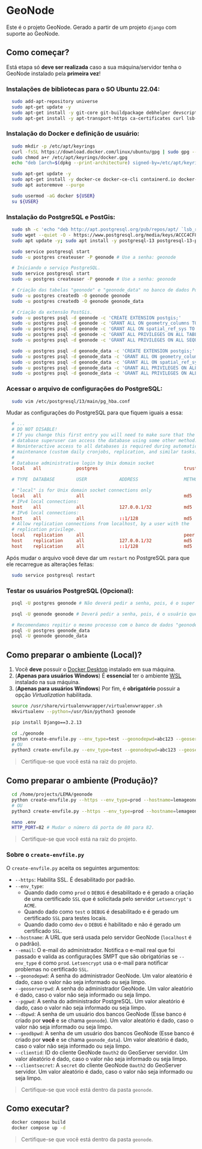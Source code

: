# GeoNode

Este é o projeto GeoNode. Gerado a partir de um projeto `django` com suporte ao GeoNode.

## Como começar?

Está etapa só **deve ser realizada** caso a sua máquina/servidor tenha o GeoNode instalado pela **primeira vez**!

### Instalações de bibliotecas para o SO Ubuntu 22.04:

```bash
  sudo add-apt-repository universe
  sudo apt-get update -y
  sudo apt-get install -y git-core git-buildpackage debhelper devscripts python3.10-dev python3.10-venv virtualenvwrapper
  sudo apt-get install -y apt-transport-https ca-certificates curl lsb-release gnupg gnupg-agent software-properties-common vim
```

### Instalação do Docker e definição de usuário:

```bash
  sudo mkdir -p /etc/apt/keyrings
  curl -fsSL https://download.docker.com/linux/ubuntu/gpg | sudo gpg --dearmor -o /etc/apt/keyrings/docker.gpg
  sudo chmod a+r /etc/apt/keyrings/docker.gpg
  echo "deb [arch=$(dpkg --print-architecture) signed-by=/etc/apt/keyrings/docker.gpg] https://download.docker.com/linux/ubuntu $(lsb_release -cs) stable" | sudo tee /etc/apt/sources.list.d/docker.list > /dev/null

  sudo apt-get update -y
  sudo apt-get install -y docker-ce docker-ce-cli containerd.io docker-compose
  sudo apt autoremove --purge

  sudo usermod -aG docker ${USER}
  su ${USER}
```

### Instalação do PostgreSQL e PostGis:

```bash
  sudo sh -c 'echo "deb http://apt.postgresql.org/pub/repos/apt/ `lsb_release -cs`-pgdg main" >> /etc/apt/sources.list.d/pgdg.list'
  sudo wget --quiet -O - https://www.postgresql.org/media/keys/ACCC4CF8.asc | sudo apt-key add -
  sudo apt update -y; sudo apt install -y postgresql-13 postgresql-13-postgis-3 postgresql-13-postgis-3-scripts postgresql-13 postgresql-client-13

  sudo service postgresql start
  sudo -u postgres createuser -P geonode # Use a senha: geonode

  # Iniciando o serviço PostgreSQL.
  sudo service postgresql start
  sudo -u postgres createuser -P geonode # Use a senha: geonode

  # Criação das tabelas "geonode" e "geonode_data" no banco de dados PostgreSQL.
  sudo -u postgres createdb -O geonode geonode
  sudo -u postgres createdb -O geonode geonode_data

  # Criação da extensão PostGis.
  sudo -u postgres psql -d geonode -c 'CREATE EXTENSION postgis;'
  sudo -u postgres psql -d geonode -c 'GRANT ALL ON geometry_columns TO PUBLIC;'
  sudo -u postgres psql -d geonode -c 'GRANT ALL ON spatial_ref_sys TO PUBLIC;'
  sudo -u postgres psql -d geonode -c 'GRANT ALL PRIVILEGES ON ALL TABLES IN SCHEMA public TO geonode;'
  sudo -u postgres psql -d geonode -c 'GRANT ALL PRIVILEGES ON ALL SEQUENCES IN SCHEMA public TO geonode;'

  sudo -u postgres psql -d geonode_data -c 'CREATE EXTENSION postgis;'
  sudo -u postgres psql -d geonode_data -c 'GRANT ALL ON geometry_columns TO PUBLIC;'
  sudo -u postgres psql -d geonode_data -c 'GRANT ALL ON spatial_ref_sys TO PUBLIC;'
  sudo -u postgres psql -d geonode_data -c 'GRANT ALL PRIVILEGES ON ALL TABLES IN SCHEMA public TO geonode;'
  sudo -u postgres psql -d geonode_data -c 'GRANT ALL PRIVILEGES ON ALL SEQUENCES IN SCHEMA public TO geonode;'
```

### Acessar o arquivo de configurações do PostgreSQL:

```bash
  sudo vim /etc/postgresql/13/main/pg_hba.conf
```

Mudar as configurações do PostgreSQL para que fiquem iguais a essa:

```conf
  # ...
  # DO NOT DISABLE!
  # If you change this first entry you will need to make sure that the
  # database superuser can access the database using some other method.
  # Noninteractive access to all databases is required during automatic
  # maintenance (custom daily cronjobs, replication, and similar tasks).
  #
  # Database administrative login by Unix domain socket
  local   all             postgres                                trust

  # TYPE  DATABASE        USER            ADDRESS                 METHOD

  # "local" is for Unix domain socket connections only
  local   all             all                                     md5
  # IPv4 local connections:
  host    all             all             127.0.0.1/32            md5
  # IPv6 local connections:
  host    all             all             ::1/128                 md5
  # Allow replication connections from localhost, by a user with the
  # replication privilege.
  local   replication     all                                     peer
  host    replication     all             127.0.0.1/32            md5
  host    replication     all             ::1/128                 md5
```

Após mudar o arquivo você deve dar um `restart` no PostgreSQL para que ele recarregue as alterações feitas:

```bash
  sudo service postgresql restart
```

### Testar os usuários PostgreSQL (Opcional):

```bash
  psql -U postgres geonode # Não deverá pedir a senha, pois, é o super usuário do PostgreSQL.

  psql -U geonode geonode # Deverá pedir a senha, pois, é o usuário que você criou.

  # Recomendamos repitir o mesmo processo com o banco de dados "geonode_data".
  psql -U postgres geonode_data
  psql -U geonode geonode_data
```

## Como preparar o ambiente (Local)?

1. Você **deve** possuir o [Docker Desktop](https://docs.docker.com/) instalado em sua máquina.
2. (**Apenas para usuários Windows**) É **essencial** ter o ambiente [WSL](https://learn.microsoft.com/pt-br/windows/wsl/install) instalado na sua máquina.
3. (**Apenas para usuários Windows**) Por fim, é **obrigatório** possuir a opção _Virtualization_ habilitada.

```bash
  source /usr/share/virtualenvwrapper/virtualenvwrapper.sh
  mkvirtualenv --python=/usr/bin/python3 geonode

  pip install Django==3.2.13

  cd ./geonode
  python create-envfile.py --env_type=test --geonodepwd=abc123 --geoserverpwd=abc123 --pgpwd=postgres --dbpwd=geonode --geodbpwd=geonode
  # OU
  python3 create-envfile.py --env_type=test --geonodepwd=abc123 --geoserverpwd=abc123 --pgpwd=postgres --dbpwd=geonode --geodbpwd=geonode
```

> Certifique-se que você está na raiz do projeto.

## Como preparar o ambiente (Produção)?

```bash
  cd /home/projects/LEMA/geonode
  python create-envfile.py --https --env_type=prod --hostname=lemageonode.online --email=rsantana@univali.br --geonodepwd=abc123 --geoserverpwd=abc123 --pgpwd=postgres --dbpwd=geonode --geodbpwd=geonode
  # OU
  python3 create-envfile.py --https --env_type=prod --hostname=lemageonode.online --email=rsantana@univali.br --geonodepwd=abc123 --geoserverpwd=abc123 --pgpwd=postgres --dbpwd=geonode --geodbpwd=geonode

  nano .env
  HTTP_PORT=82 # Mudar o número dá porta de 80 para 82.
```

> Certifique-se que você está na raiz do projeto.

### Sobre o `create-envfile.py`

O `create-envfile.py` aceita os seguintes argumentos:

- `--https`: Habilita SSL. É desabilitado por padrão.
- `--env_type`:
  - Quando dado como `prod` o `DEBUG` é desabilitado e é gerado a criação de uma certificado `SSL` que é solicitada pelo servidor `Letsencrypt's ACME`.
  - Quando dado como `test` o `DEBUG` é desabilitado e é gerado um certificado `SSL` para testes locais.
  - Quando dado como `dev` o `DEBUG` é habilitado e não é gerado um certificado `SSL`.
- `--hostname`: A URL que será usada pelo servidor GeoNode (`localhost` é o padrão).
- `--email`: O e-mail do administrador. Notifica o e-mail real que foi passado e valida as configurações SMPT que são obrigatórias se `--env_type` é como `prod`. `Letsencrypt` usa o e-mail para notificar problemas no certificado `SSL`.
- `--geonodepwd`: A senha do administrador GeoNode. Um valor aleatório é dado, caso o valor não seja informado ou seja limpo.
- `--geoserverpwd`: A senha do administrador GeoNode. Um valor aleatório é dado, caso o valor não seja informado ou seja limpo.
- `--pgpwd`: A senha do administrador PostgreSQL. Um valor aleatório é dado, caso o valor não seja informado ou seja limpo.
- `--dbpwd`: A senha de um usuário dos bancos GeoNode (Esse banco é criado por **você** e se chama `geonode`). Um valor aleatório é dado, caso o valor não seja informado ou seja limpo.
- `--geodbpwd`: A senha de um usuário dos bancos GeoNode (Esse banco é criado por **você** e se chama `geonode_data`). Um valor aleatório é dado, caso o valor não seja informado ou seja limpo.
- `--clientid`: ID do cliente GeoNode `Oauth2` do GeoServer servidor. Um valor aleatório é dado, caso o valor não seja informado ou seja limpo.
- `--clientsecret`: A `secret` do cliente GeoNode `Oauth2` do GeoServer servidor. Um valor aleatório é dado, caso o valor não seja informado ou seja limpo.

> Certifique-se que você está dentro da pasta `geonode`.

## Como executar?

```bash
  docker compose build
  docker compose up -d
```

> Certifique-se que você está dentro da pasta `geonode`.
